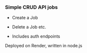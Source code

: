 ### Simple CRUD API jobs

- Create a Job
- Delete a Job etc.

- Includes auth endpoints

Deployed on Render, written in node.js